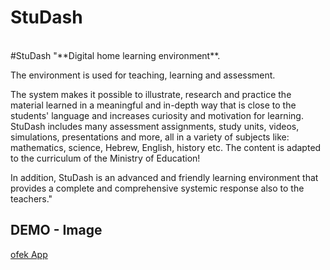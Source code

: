 # StuDash
</br>
#StuDash
"**Digital home learning environment**. 

The environment is used for teaching, learning and assessment.

The system makes it possible to illustrate, research and practice the material learned in a meaningful and in-depth way that is close to the students' language and increases curiosity and motivation for learning.
StuDash includes many assessment assignments, study units, videos, simulations, presentations and more, all in a variety of subjects like: mathematics, science, Hebrew, English, history etc.
The content is adapted to the curriculum of the Ministry of Education!

In addition, StuDash is an advanced and friendly learning environment that provides a complete and comprehensive systemic response also to the teachers."
</br>
## DEMO - Image
[ofek App](https://www.easyform.co.il/SystemFiles/242/Ofek.jpg)